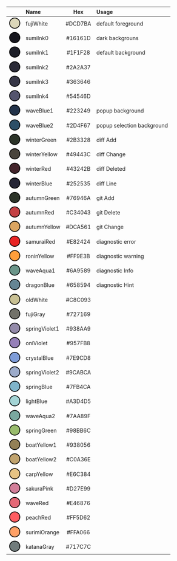 |                                                         | Name          | Hex      | Usage                      |
| :----------------------------------------:              | :--------     | :------: | :------------------        |
| <img src="assets/circles/fujiWhite.svg" width="30">     | fujiWhite     | #DCD7BA  | default foreground         |
| <img src="assets/circles/sumiInk0.svg" width="30">      | sumiInk0      | #16161D  | dark backgrouns            |
| <img src="assets/circles/sumiInk1.svg" width="30">      | sumiInk1      | #1F1F28  | default background         |
| <img src="assets/circles/sumiInk2.svg" width="30">      | sumiInk2      | #2A2A37  |                            |
| <img src="assets/circles/sumiInk3.svg" width="30">      | sumiInk3      | #363646  |                            |
| <img src="assets/circles/sumiInk4.svg" width="30">      | sumiInk4      | #54546D  |                            |
| <img src="assets/circles/waveBlue1.svg" width="30">     | waveBlue1     | #223249  | popup background           |
| <img src="assets/circles/waveBlue2.svg" width="30">     | waveBlue2     | #2D4F67  | popup selection background |
| <img src="assets/circles/winterGreen.svg" width="30">   | winterGreen   | #2B3328  | diff Add                   |
| <img src="assets/circles/winterYellow.svg" width="30">  | winterYellow  | #49443C  | diff Change                |
| <img src="assets/circles/winterRed.svg" width="30">     | winterRed     | #43242B  | diff Deleted               |
| <img src="assets/circles/winterBlue.svg" width="30">    | winterBlue    | #252535  | diff Line                  |
| <img src="assets/circles/winterGreen.svg" width="30">   | autumnGreen   | #76946A  | git Add                    |
| <img src="assets/circles/autumnRed.svg" width="30">     | autumnRed     | #C34043  | git Delete                 |
| <img src="assets/circles/autumnYellow.svg" width="30">  | autumnYellow  | #DCA561  | git Change                 |
| <img src="assets/circles/samuraiRed.svg" width="30">    | samuraiRed    | #E82424  | diagnostic error           |
| <img src="assets/circles/roninYellow.svg" width="30">   | roninYellow   | #FF9E3B  | diagnostic warning         |
| <img src="assets/circles/waveAqua1.svg" width="30">     | waveAqua1     | #6A9589  | diagnostic Info            |
| <img src="assets/circles/dragonBlue.svg" width="30">    | dragonBlue    | #658594  | diagnostic Hint            |
| <img src="assets/circles/oldWhite.svg" width="30">      | oldWhite      | #C8C093  |                            |
| <img src="assets/circles/fujiGray.svg" width="30">      | fujiGray      | #727169  |                            |
| <img src="assets/circles/springViolet1.svg" width="30"> | springViolet1 | #938AA9  |                            |
| <img src="assets/circles/oniViolet.svg" width="30">     | oniViolet     | #957FB8  |                            |
| <img src="assets/circles/crystalBlue.svg" width="30">   | crystalBlue   | #7E9CD8  |                            |
| <img src="assets/circles/springViolet2.svg" width="30"> | springViolet2 | #9CABCA  |                            |
| <img src="assets/circles/springBlue.svg" width="30">    | springBlue    | #7FB4CA  |                            |
| <img src="assets/circles/lightBlue.svg" width="30">     | lightBlue     | #A3D4D5  |                            |
| <img src="assets/circles/waveAqua2.svg" width="30">     | waveAqua2     | #7AA89F  |                            |
| <img src="assets/circles/springGreen.svg" width="30">   | springGreen   | #98BB6C  |                            |
| <img src="assets/circles/boatYellow1.svg" width="30">   | boatYellow1   | #938056  |                            |
| <img src="assets/circles/boatYellow2.svg" width="30">   | boatYellow2   | #C0A36E  |                            |
| <img src="assets/circles/carpYellow.svg" width="30">    | carpYellow    | #E6C384  |                            |
| <img src="assets/circles/sakuraPink.svg" width="30">    | sakuraPink    | #D27E99  |                            |
| <img src="assets/circles/waveRed.svg" width="30">       | waveRed       | #E46876  |                            |
| <img src="assets/circles/peachRed.svg" width="30">      | peachRed      | #FF5D62  |                            |
| <img src="assets/circles/surimiOrange.svg" width="30">  | surimiOrange  | #FFA066  |                            |
| <img src="assets/circles/katanaGray.svg" width="30">    | katanaGray    | #717C7C  |                            |
